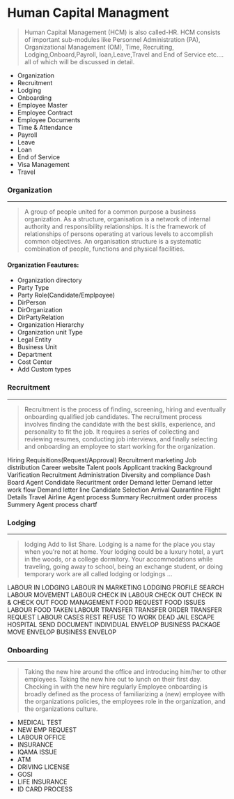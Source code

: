 # Human Capital Managment

>Human Capital Management (HCM) is also called-HR. 
>HCM consists of important sub-modules like Personnel Administration (PA), 
>Organizational Management (OM), Time, Recruiting, Lodging,Onboard,Payroll, loan,Leave,Travel and End of Service etc.... all of which will be discussed in detail.

- Organization
- Recruitment
- Lodging
- Onboarding
- Employee Master
- Employee Contract
- Employee Documents
- Time & Attendance 
- Payroll
- Leave
- Loan
- End of Service
- Visa Management
- Travel

### Organization
-----------------
>A group of people united for a common purpose a business organization.
>As a structure, organisation is a network of internal authority and responsibility relationships. 
>It is the framework of relationships of persons operating at various levels to accomplish common objectives. 
>An organisation structure is a systematic combination of people, 
>functions and physical facilities.

#### Organization Feautures:
- Organization directory
- Party Type
- Party Role(Candidate/Emplpoyee)
- DirPerson
- DirOrganization
- DirPartyRelation
- Organization Hierarchy 
- Organization unit Type
- Legal Entity
- Business Unit
- Department
- Cost Center
- Add Custom types

### Recruitment
----------------
>Recruitment is the process of finding, screening, hiring and eventually onboarding qualified job candidates.
>The recruitment process involves finding the candidate with the best skills, experience, and personality to fit the job. 
>It requires a series of collecting and reviewing resumes, conducting job interviews, 
>and finally selecting and onboarding an employee to start working for the organization.

Hiring Requisitions(Request/Approval)
Recruitment marketing
Job distribution
Career website
Talent pools
Applicant tracking
Background  Varification
Recruitment Administration
Diversity and compliance
Dash Board
Agent
Condidate
Recuritment order
Demand letter
Demand letter work flow
Demand letter line
Candidate Selection
Arrival Quarantine
Flight Details
Travel Airline
Agent process Summary
Recruitment order process Summery
Agent process chartf

### Lodging
-------------
>lodging Add to list Share. Lodging is a name for the place you stay when you're not at home. 
>Your lodging could be a luxury hotel, a yurt in the woods, or a college dormitory. 
>Your accommodations while traveling, going away to school, 
>being an exchange student, or doing temporary work are all called lodging or lodgings ...

LABOUR IN LODGING
LABOUR IN MARKETING
LODGING PROFILE SEARCH
LABOUR MOVEMENT
LABOUR CHECK IN
LABOUR CHECK OUT
CHECK IN & CHECK OUT
FOOD MANAGEMENT
FOOD REQUEST
FOOD ISSUES
LABOUR FOOD TAKEN
LABOUR TRANSFER
TRANSFER ORDER
TRANSFER REQUEST
LABOUR CASES
REST
REFUSE TO WORK
DEAD
JAIL
ESCAPE
HOSPITAL
SEND DOCUMENT
INDIVIDUAL ENVELOP
BUSINESS
PACKAGE
MOVE ENVELOP
BUSINESS ENVELOP

### Onboarding
---------------
>Taking the new hire around the office and introducing him/her to other employees. 
>Taking the new hire out to lunch on their first day. Checking in with the new hire regularly
>Employee onboarding is broadly defined as the process of familiarizing a (new) employee with the organizations policies, 
>the employees role in the organization, and the organizations culture.

- MEDICAL TEST
- NEW EMP REQUEST
- LABOUR OFFICE
- INSURANCE
- IQAMA ISSUE
- ATM
- DRIVING LICENSE
- GOSI
- LIFE INSURANCE
- ID CARD PROCESS

